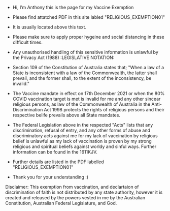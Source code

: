 - Hi, I’m Anthony this is the page for my Vaccine Exemption 
- Please find attatched PDF in this site labled "RELIGIOUS_EXEMPTION01"
- It is usually located above this text. 

- Please make sure to apply proper hygeine and social distancing in these difficult times. 

- Any unauthorised handling of this sensitive information is unlawful by the Privacy Act (1988)
:LEGISLATIVE NOTATION:
- Section 109 of the Constitution of Australia states that; "When a law of a State is inconsistent with a law of the Commonwealth, the latter shall prevail, and the former shall, to the extent of the inconsistency, be invalid."
- The Vaccine mandate in effect on 17th December 2021 or when the 80% COVID vaccination target is met is invalid for me and any other sincear religious persons, as law of the Commonwealth of Australia in the Anti-Discrimination Act 1998 protects the rights of religious persons and their respective belife prevails above all State mandates.
- The Federal Legislation above in the respected "Acts" lists that any discrimination, refusal of entry, and any other forms of abuse and discriminatory acts against me for my lack of vaccination by religious belief is unlawful as my lack of vaccination is proven by my strong religious and spiritual beliefs against worldy and sinful ways. Further information can be found in the 1611KJV. 
- Further details are listed in the PDF labelled "RELIGIOUS_EXEMPTION01"
- Thank you for your understanding :)

Disclaimer: This exemption from vaccination, and declartaion of discrimination of faith is not distributed by any state authority, however it is created and released by the powers vested in me by the Australian Constitution, Australian Federal Legislature, and God. 

<!---
SATO2008/SATO2008 is a ✨ special ✨ repository because its `README.md` (this file) appears on your GitHub profile.
You can click the Preview link to take a look at your changes.
--->
